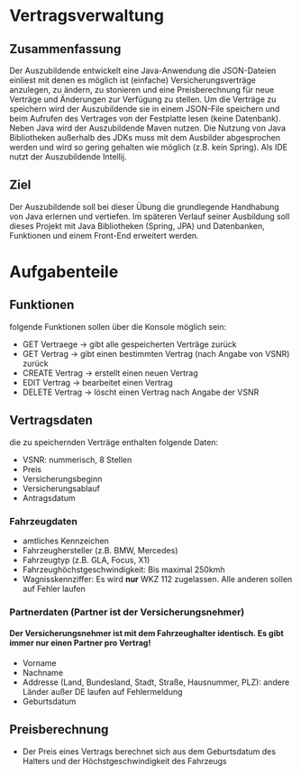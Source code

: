 # Vertragsverwaltung

## Zusammenfassung
Der Auszubildende entwickelt eine Java-Anwendung die JSON-Dateien einliest mit denen es möglich ist (einfache)
Versicherungsverträge anzulegen, zu ändern, zu stonieren und eine Preisberechnung für neue Verträge und Änderungen zur Verfügung zu stellen.
Um die Verträge zu speichern wird der Auszubildende sie in einem JSON-File speichern und beim Aufrufen des Vertrages von der Festplatte lesen (keine Datenbank).
Neben Java wird der Auszubildende Maven nutzen. Die Nutzung von Java Bibliotheken außerhalb des JDKs muss mit dem Ausbilder abgesprochen werden und wird so gering gehalten wie möglich (z.B. kein Spring).
Als IDE nutzt der Auszubildende Intellij.

## Ziel
Der Auszubildende soll bei dieser Übung die grundlegende Handhabung von Java erlernen und vertiefen. Im späteren Verlauf seiner Ausbildung soll dieses Projekt mit Java Bibliotheken (Spring, JPA) und Datenbanken, Funktionen und einem Front-End erweitert werden.

# Aufgabenteile

## Funktionen
folgende Funktionen sollen über die Konsole möglich sein: 
- GET Vertraege -> gibt alle gespeicherten Verträge zurück
- GET Vertrag -> gibt einen bestimmten Vertrag (nach Angabe von VSNR) zurück
- CREATE Vertrag -> erstellt einen neuen Vertrag
- EDIT Vertrag -> bearbeitet einen Vertrag
- DELETE Vertrag -> löscht einen Vertrag nach Angabe der VSNR

## Vertragsdaten
die zu speichernden Verträge enthalten folgende Daten:
- VSNR: nummerisch, 8 Stellen
- Preis
- Versicherungsbeginn
- Versicherungsablauf
- Antragsdatum
### Fahrzeugdaten
- amtliches Kennzeichen
- Fahrzeughersteller (z.B. BMW, Mercedes)
- Fahrzeugtyp (z.B. GLA, Focus, X1)
- Fahrzeughöchstgeschwindigkeit: Bis maximal 250kmh
- Wagnisskennziffer: Es wird **nur** WKZ 112 zugelassen. Alle anderen sollen auf Fehler laufen
### Partnerdaten (Partner ist der Versicherungsnehmer)
#### Der Versicherungsnehmer ist mit dem Fahrzeughalter identisch. Es gibt immer nur einen Partner pro Vertrag!
- Vorname
- Nachname
- Addresse (Land, Bundesland, Stadt, Straße, Hausnummer, PLZ): andere Länder außer DE laufen auf Fehlermeldung
- Geburtsdatum

## Preisberechnung
- Der Preis eines Vertrags berechnet sich aus dem Geburtsdatum des Halters und der Höchstgeschwindigkeit des Fahrzeugs
